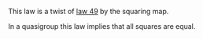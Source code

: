 This law is a twist of [law 49](https://teorth.github.io/equational_theories/implications/?49) by the squaring map.

In a quasigroup this law implies that all squares are equal.
